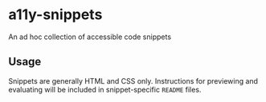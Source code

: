 # a11y-snippets
An ad hoc collection of accessible code snippets

## Usage
Snippets are generally HTML and CSS only. Instructions for previewing and evaluating will be included in snippet-specific `README` files.
